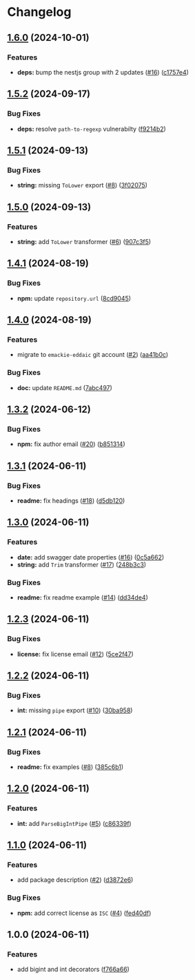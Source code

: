 # Changelog

## [1.6.0](https://github.com/emackie-eddaic/nestjs-decorators/compare/v1.5.2...v1.6.0) (2024-10-01)


### Features

* **deps:** bump the nestjs group with 2 updates ([#16](https://github.com/emackie-eddaic/nestjs-decorators/issues/16)) ([c1757e4](https://github.com/emackie-eddaic/nestjs-decorators/commit/c1757e46adf9648f7dcf180c0ac8d79b6e303068))

## [1.5.2](https://github.com/emackie-eddaic/nestjs-decorators/compare/v1.5.1...v1.5.2) (2024-09-17)


### Bug Fixes

* **deps:** resolve `path-to-regexp` vulnerabilty ([f9214b2](https://github.com/emackie-eddaic/nestjs-decorators/commit/f9214b254b4ee4d6ac04cd037ea50407e9c611c8))

## [1.5.1](https://github.com/emackie-eddaic/nestjs-decorators/compare/v1.5.0...v1.5.1) (2024-09-13)


### Bug Fixes

* **string:** missing `ToLower` export ([#8](https://github.com/emackie-eddaic/nestjs-decorators/issues/8)) ([3f02075](https://github.com/emackie-eddaic/nestjs-decorators/commit/3f0207512d9f71561d1da44a7e200222b3b6b8b5))

## [1.5.0](https://github.com/emackie-eddaic/nestjs-decorators/compare/v1.4.1...v1.5.0) (2024-09-13)


### Features

* **string:** add `ToLower` transformer ([#6](https://github.com/emackie-eddaic/nestjs-decorators/issues/6)) ([907c3f5](https://github.com/emackie-eddaic/nestjs-decorators/commit/907c3f5c6ea7c8ab39be3ad1fb5f2ecbfca5ccaa))

## [1.4.1](https://github.com/emackie-eddaic/nestjs-decorators/compare/v1.4.0...v1.4.1) (2024-08-19)


### Bug Fixes

* **npm:** update `repository.url` ([8cd9045](https://github.com/emackie-eddaic/nestjs-decorators/commit/8cd9045a0342acf4d2c4426fc84d019bcd1e5ef2))

## [1.4.0](https://github.com/emackie-eddaic/nestjs-decorators/compare/v1.3.2...v1.4.0) (2024-08-19)


### Features

* migrate to `emackie-eddaic` git account ([#2](https://github.com/emackie-eddaic/nestjs-decorators/issues/2)) ([aa41b0c](https://github.com/emackie-eddaic/nestjs-decorators/commit/aa41b0ca017a9b4e90f7ff5dcc6910233fc81aaa))


### Bug Fixes

* **doc:** update `README.md` ([7abc497](https://github.com/emackie-eddaic/nestjs-decorators/commit/7abc49713bda94547d234abcf57d288a4e38e05d))

## [1.3.2](https://github.com/emackie9/nestjs-decorators/compare/v1.3.1...v1.3.2) (2024-06-12)


### Bug Fixes

* **npm:** fix author email ([#20](https://github.com/emackie9/nestjs-decorators/issues/20)) ([b851314](https://github.com/emackie9/nestjs-decorators/commit/b851314371aebe2f2a2e08877b305aae4ae5a9c7))

## [1.3.1](https://github.com/emackie9/nestjs-decorators/compare/v1.3.0...v1.3.1) (2024-06-11)


### Bug Fixes

* **readme:** fix headings ([#18](https://github.com/emackie9/nestjs-decorators/issues/18)) ([d5db120](https://github.com/emackie9/nestjs-decorators/commit/d5db1207280c72d8e956546043455b15c4b06561))

## [1.3.0](https://github.com/emackie9/nestjs-decorators/compare/v1.2.3...v1.3.0) (2024-06-11)


### Features

* **date:** add swagger date properties ([#16](https://github.com/emackie9/nestjs-decorators/issues/16)) ([0c5a662](https://github.com/emackie9/nestjs-decorators/commit/0c5a662d332bc7e422bc5b5fbf281f7dd537972d))
* **string:** add `Trim` transformer ([#17](https://github.com/emackie9/nestjs-decorators/issues/17)) ([248b3c3](https://github.com/emackie9/nestjs-decorators/commit/248b3c30b746c64528259c3df9e88822d9036d02))


### Bug Fixes

* **readme:** fix readme example ([#14](https://github.com/emackie9/nestjs-decorators/issues/14)) ([dd34de4](https://github.com/emackie9/nestjs-decorators/commit/dd34de4b0215a623c462d16bb01c03ba574aab6b))

## [1.2.3](https://github.com/emackie9/nestjs-decorators/compare/v1.2.2...v1.2.3) (2024-06-11)


### Bug Fixes

* **license:** fix license email ([#12](https://github.com/emackie9/nestjs-decorators/issues/12)) ([5ce2f47](https://github.com/emackie9/nestjs-decorators/commit/5ce2f47b1be3b9eea5343a4d1406c51d1fed2b95))

## [1.2.2](https://github.com/emackie9/nestjs-decorators/compare/v1.2.1...v1.2.2) (2024-06-11)


### Bug Fixes

* **int:** missing `pipe` export ([#10](https://github.com/emackie9/nestjs-decorators/issues/10)) ([30ba958](https://github.com/emackie9/nestjs-decorators/commit/30ba958565c8388b3afcc05f00ae535cbffdba4f))

## [1.2.1](https://github.com/emackie9/nestjs-decorators/compare/v1.2.0...v1.2.1) (2024-06-11)


### Bug Fixes

* **readme:** fix examples ([#8](https://github.com/emackie9/nestjs-decorators/issues/8)) ([385c6b1](https://github.com/emackie9/nestjs-decorators/commit/385c6b1fed225245cfa400825285cd6f6571a389))

## [1.2.0](https://github.com/emackie9/nestjs-decorators/compare/v1.1.0...v1.2.0) (2024-06-11)


### Features

* **int:** add `ParseBigIntPipe` ([#5](https://github.com/emackie9/nestjs-decorators/issues/5)) ([c86339f](https://github.com/emackie9/nestjs-decorators/commit/c86339fd94853b569eea86520458d45916321f6c))

## [1.1.0](https://github.com/emackie9/nestjs-decorators/compare/v1.0.0...v1.1.0) (2024-06-11)


### Features

* add package description ([#2](https://github.com/emackie9/nestjs-decorators/issues/2)) ([d3872e6](https://github.com/emackie9/nestjs-decorators/commit/d3872e6cc67b59cdc956a99a52302df46c7a8b40))


### Bug Fixes

* **npm:** add correct license as `ISC` ([#4](https://github.com/emackie9/nestjs-decorators/issues/4)) ([fed40df](https://github.com/emackie9/nestjs-decorators/commit/fed40df6a7dad744c0b3755eb388f796c5c5bfa7))

## 1.0.0 (2024-06-11)


### Features

* add bigint and int decorators ([f766a66](https://github.com/emackie9/nestjs-decorators/commit/f766a669bffb1f7d8cf208c3fc3c1281f3db6e9d))
